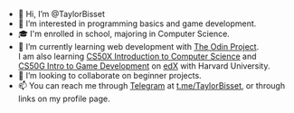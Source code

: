 - 👋 Hi, I’m @TaylorBisset
- 👀 I’m interested in programming basics and game development.
- 🎓 I'm enrolled in school, majoring in Computer Science.
- 🌱 I’m currently learning web development with [The Odin Project](https://www.theodinproject.com/ "High quality coding education created by an open-source comunity").<br>
I am also learning <u>CS50X Introduction to Computer Science</u> and<br>
<u>CS50G Intro to Game Development</u> on [edX](https://www.edx.org/) with Harvard University.
- 💞️ I’m looking to collaborate on beginner projects.
- 📫 You can reach me through [Telegram](https://telegram.org/ "globally accessible freemium, cross-platform, encrypted, cloud-based and centralized instant messaging service") at [t.me/TaylorBisset](https://t.me/taylorbisset), or through links on my profile page.

<!---
TaylorBisset/TaylorBisset is a ✨ special ✨ repository because its `README.md` (this file) appears on your GitHub profile.
You can click the Preview link to take a look at your changes.
--->
